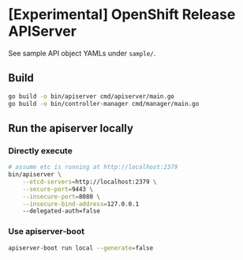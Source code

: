 # [Experimental] OpenShift Release APIServer

See sample API object YAMLs under `sample/`.

## Build

```bash
go build -o bin/apiserver cmd/apiserver/main.go
go build -o bin/controller-manager cmd/manager/main.go
```

## Run the apiserver locally

### Directly execute

```bash
# assume etc is running at http://localhost:2379
bin/apiserver \
    --etcd-servers=http://localhost:2379 \
    --secure-port=9443 \
    --insecure-port=8080 \
    --insecure-bind-address=127.0.0.1 
    --delegated-auth=false
```

### Use apiserver-boot
```bash
apiserver-boot run local --generate=false
```